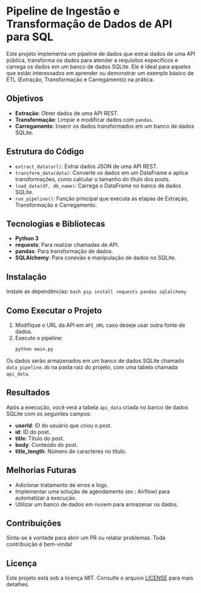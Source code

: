 # Pipeline de Ingestão e Transformação de Dados de API para SQL

Este projeto implementa um pipeline de dados que extrai dados de uma API pública, transforma os dados para atender a requisitos específicos e carrega os dados em um banco de dados SQLite. Ele é ideal para aqueles que estão interessados em aprender ou demonstrar um exemplo básico de ETL (Extração, Transformação e Carregamento) na prática.

## Objetivos

- **Extração**: Obter dados de uma API REST.
- **Transformação**: Limpar e modificar dados com `pandas`.
- **Carregamento**: Inserir os dados transformados em um banco de dados SQLite.

## Estrutura do Código

- `extract_data(url)`: Extrai dados JSON de uma API REST.
- `transform_data(data)`: Converte os dados em um DataFrame e aplica transformações, como calcular o tamanho do título dos posts.
- `load_data(df, db_name)`: Carrega o DataFrame no banco de dados SQLite.
- `run_pipeline()`: Função principal que executa as etapas de Extração, Transformação e Carregamento.

## Tecnologias e Bibliotecas

- **Python 3**
- **requests**: Para realizar chamadas de API.
- **pandas**: Para transformação de dados.
- **SQLAlchemy**: Para conexão e manipulação de dados no SQLite.

## Instalação

 Instale as dependências:
    ```bash
    pip install requests pandas sqlalchemy
    ```

## Como Executar o Projeto

1. Modifique o URL da API em `API_URL` caso deseje usar outra fonte de dados.
2. Execute o pipeline:
    ```bash
    python main.py
    ```

Os dados serão armazenados em um banco de dados SQLite chamado `data_pipeline.db` na pasta raiz do projeto, com uma tabela chamada `api_data`.

## Resultados

Após a execução, você verá a tabela `api_data` criada no banco de dados SQLite com os seguintes campos:
- **userId**: ID do usuário que criou o post.
- **id**: ID do post.
- **title**: Título do post.
- **body**: Conteúdo do post.
- **title_length**: Número de caracteres no título.

## Melhorias Futuras

- Adicionar tratamento de erros e logs.
- Implementar uma solução de agendamento (ex.: Airflow) para automatizar a execução.
- Utilizar um banco de dados em nuvem para armazenar os dados.

## Contribuições

Sinta-se à vontade para abrir um PR ou relatar problemas. Toda contribuição é bem-vinda!

## Licença

Este projeto está sob a licença MIT. Consulte o arquivo [LICENSE](LICENSE) para mais detalhes.
